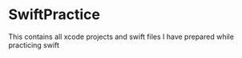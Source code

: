 # SwiftPractice
 This contains all xcode projects and swift files I have prepared while practicing swift
